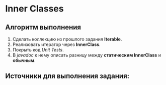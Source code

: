 # Inner Classes

## Алгоритм выполнения

1.	Сделать коллекцию из прошлого задания __Iterable__.
2.	Реализовать итератор через __InnerClass__.
3.	Покрыть код _Unit Tests_.
4.	В _javadoc_ к нему описать разницу между __статическим InnerClass__ и __обычным__.

## Источники для выполнения задания:

